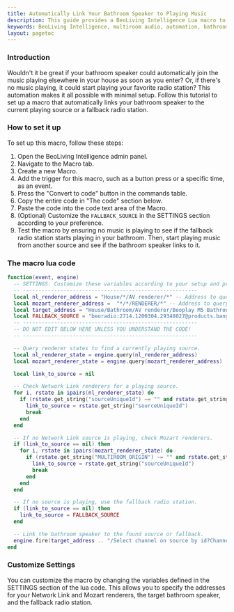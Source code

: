 ```yaml
---
title: Automatically Link Your Bathroom Speaker to Playing Music
description: This guide provides a BeoLiving Intelligence Lua macro to automate your audio experience, ensuring your bathroom speaker seamlessly links to any currently playing source in your home. If no music is playing, the macro will automatically switch to a predefined fallback radio station, creating a truly integrated and effortless audio system.
keywords: BeoLiving Intelligence, multiroom audio, automation, bathroom speaker, Network Link, Mozart, fallback radio, Lua macro, seamless integration, music control
layout: pagetoc
---
```


### Introduction

Wouldn't it be great if your bathroom speaker could automatically join the music playing elsewhere in your house as soon as you enter? Or, if there's no music playing, it could start playing your favorite radio station? This automation makes it all possible with minimal setup. Follow this tutorial to set up a macro that automatically links your bathroom speaker to the current playing source or a fallback radio station.

### How to set it up

To set up this macro, follow these steps:

1. Open the BeoLiving Intelligence admin panel.
2. Navigate to the Macro tab.
3. Create a new Macro.
4. Add the trigger for this macro, such as a button press or a specific time, as an event.
5. Press the "Convert to code" button in the commands table.
6. Copy the entire code in "The code" section below.
7. Paste the code into the code text area of the Macro.
8. (Optional) Customize the `FALLBACK_SOURCE` in the SETTINGS section according to your preference.
9. Test the macro by ensuring no music is playing to see if the fallback radio station starts playing in your bathroom. Then, start playing music from another source and see if the bathroom speaker links to it.

### The macro lua code
```lua
function(event, engine)
  -- SETTINGS: Customize these variables according to your setup and preferences.
  -- --------------------------------------------------------
  local nl_renderer_address = "House/*/AV renderer/*" -- Address to query Network Link renderer states.
  local mozart_renderer_address =  "*/*/RENDERER/*" -- Address to query Mozart renderer states.
  local target_address = "House/Bathroom/AV renderer/Beoplay M5 Bathroom" -- The target bathroom speaker address.
  local FALLBACK_SOURCE = "beoradio:2714.1200304.29348027@products.bang-olufsen.com" -- Fallback radio station if no music is playing.
  -- --------------------------------------------------------
  -- DO NOT EDIT BELOW HERE UNLESS YOU UNDERSTAND THE CODE!
  -- --------------------------------------------------------

  -- Query renderer states to find a currently playing source.
  local nl_renderer_state = engine.query(nl_renderer_address)
  local mozart_renderer_state = engine.query(mozart_renderer_address)

  local link_to_source = nil

  -- Check Network Link renderers for a playing source.
  for i, rstate in ipairs(nl_renderer_state) do
    if (rstate.get_string("sourceUniqueId") ~= "" and rstate.get_string("state") == "Play") then
      link_to_source = rstate.get_string("sourceUniqueId")
      break
    end
  end

  -- If no Network Link source is playing, check Mozart renderers.
  if (link_to_source == nil) then
    for i, rstate in ipairs(mozart_renderer_state) do
      if (rstate.get_string("MULTIROOM_ORIGIN") ~= "" and rstate.get_string("STATE") == "Play") then
        link_to_source = rstate.get_string("sourceUniqueId")
        break
      end
    end
  end

  -- If no source is playing, use the fallback radio station.
  if (link_to_source == nil) then
    link_to_source = FALLBACK_SOURCE
  end

  -- Link the bathroom speaker to the found source or fallback.
  engine.fire(target_address .. "/Select channel on source by id?Channel=&sourceUniqueId=" .. link_to_source )
end
```

### Customize Settings

You can customize the macro by changing the variables defined in the SETTINGS section of the lua code. This allows you to specify the addresses for your Network Link and Mozart renderers, the target bathroom speaker, and the fallback radio station.


